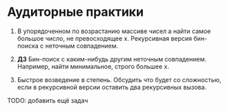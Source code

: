 ﻿# Аудиторные практики

1. В упорядоченном по возрастанию массиве чисел a найти самое большое число, не превосходящее x.
Рекурсивная версия бин-поиска с неточным совпадением.

2. __ДЗ__ Бин-поиск с каким-нибудь другим неточным совпадением. Например, найти минимальное, строго большее x.


3. Быстрое возведение в степень. Обсудить что будет со сложностью, если в рекурсивной версии оставить два рекурсивных вызова.

TODO: добавить ещё задач